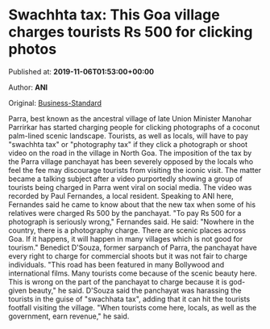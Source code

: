 
# Swachhta tax: This Goa village charges tourists Rs 500 for clicking photos

Published at: **2019-11-06T01:53:00+00:00**

Author: **ANI**

Original: [Business-Standard](https://www.business-standard.com/article/news-ani/goa-village-imposes-swachhata-tax-on-tourists-clicking-photos-119110600133_1.html)

Parra, best known as the ancestral village of late Union Minister Manohar Parrirkar has started charging people for clicking photographs of a coconut palm-lined scenic landscape.
Tourists, as well as locals, will have to pay "swachhta tax" or "photography tax" if they click a photograph or shoot video on the road in the village in North Goa.
The imposition of the tax by the Parra village panchayat has been severely opposed by the locals who feel the fee may discourage tourists from visiting the iconic visit.
The matter became a talking subject after a video purportedly showing a group of tourists being charged in Parra went viral on social media. The video was recorded by Paul Fernandes, a local resident.
Speaking to ANI here, Fernandes said he came to know about that the new tax when some of his relatives were charged Rs 500 by the panchayat. "To pay Rs 500 for a photograph is seriously wrong," Fernandes said.
He said: "Nowhere in the country, there is a photography charge. There are scenic places across Goa. If it happens, it will happen in many villages which is not good for tourism."
Benedict D'Souza, former sarpanch of Parra, the panchayat have every right to charge for commercial shoots but it was not fair to charge individuals.
"This road has been featured in many Bollywood and international films. Many tourists come because of the scenic beauty here. This is wrong on the part of the panchayat to charge because it is god-given beauty," he said.
D'Souza said the panchayat was harassing the tourists in the guise of "swachhata tax", adding that it can hit the tourists footfall visiting the village. "When tourists come here, locals, as well as the government, earn revenue," he said.
